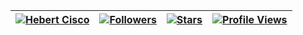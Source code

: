 | [![Hebert Cisco](https://img.shields.io/badge/HB-HEBERT%20CISCO-blue)](#) | [![Followers](https://img.shields.io/github/followers/hebertcisco)](#Followers) | [![Stars](https://img.shields.io/github/stars/hebertcisco?label=Profile%20Stars&logo=Profile%20stars&logoColor=b)](#ProfileStars) | [![Profile Views](https://komarev.com/ghpvc/?username=hebertcisco&color=red)](#ProfileViews) |
--| --| --| --|
